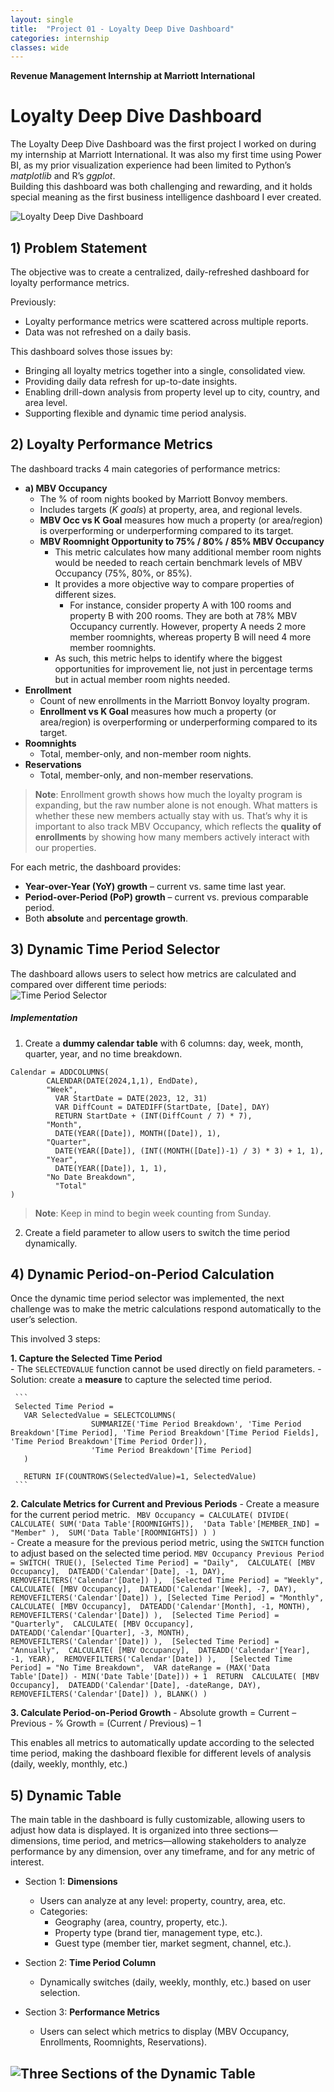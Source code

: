 ```yaml
---
layout: single
title:  "Project 01 - Loyalty Deep Dive Dashboard"
categories: internship
classes: wide
---
```

**Revenue Management Internship at Marriott International**

# **Loyalty Deep Dive Dashboard** 
The Loyalty Deep Dive Dashboard was the first project I worked on during my internship at Marriott International. It was also my first time using Power BI, as my prior visualization experience had been limited to Python’s *matplotlib* and R’s *ggplot*.  
Building this dashboard was both challenging and rewarding, and it holds special meaning as the first business intelligence dashboard I ever created.

![Loyalty Deep Dive Dashboard](/assets/images/loyalty_deep_dive.png) 


## **1) Problem Statement** 
The objective was to create a centralized, daily-refreshed dashboard for loyalty performance metrics.

Previously:  
- Loyalty performance metrics were scattered across multiple reports. 
- Data was not refreshed on a daily basis. 

This dashboard solves those issues by: 
- Bringing all loyalty metrics together into a single, consolidated view.  
- Providing daily data refresh for up-to-date insights.  
- Enabling drill-down analysis from property level up to city, country, and area level.  
- Supporting flexible and dynamic time period analysis.


## **2) Loyalty Performance Metrics**
The dashboard tracks 4 main categories of performance metrics:

- **a) MBV Occupancy**  
  - The % of room nights booked by Marriott Bonvoy members.  
  - Includes targets (*K goals*) at property, area, and regional levels.
  - **MBV Occ vs K Goal** measures how much a property (or area/region) is overperforming or underperforming compared to its target.
  - **MBV Roomnight Opportunity to 75% / 80% / 85% MBV Occupancy**
     - This metric calculates how many additional member room nights would be needed to reach certain benchmark levels of MBV Occupancy (75%, 80%, or 85%).  
     - It provides a more objective way to compare properties of different sizes.  
       - For instance, consider property A with 100 rooms and property B with 200 rooms. They are both at 78% MBV Occupancy currently. However, property A needs 2 more member roomnights, whereas property B will need 4 more member roomnights.
     - As such, this metric helps to identify where the biggest opportunities for improvement lie, not just in percentage terms but in actual member room nights needed. 
- **Enrollment**  
  - Count of new enrollments in the Marriott Bonvoy loyalty program.  
  - **Enrollment vs K Goal** measures how much a property (or area/region) is overperforming or underperforming compared to its target.
- **Roomnights**  
  - Total, member-only, and non-member room nights.  
- **Reservations**  
  - Total, member-only, and non-member reservations.

> **Note**: Enrollment growth shows how much the loyalty program is expanding, but the raw number alone is not enough. What matters is whether these new members actually stay with us. That’s why it is important to also track MBV Occupancy, which reflects the **quality of enrollments** by showing how many members actively interact with our properties.  


For each metric, the dashboard provides:  
- **Year-over-Year (YoY) growth** – current vs. same time last year.  
- **Period-over-Period (PoP) growth** – current vs. previous comparable period.  
- Both **absolute** and **percentage growth**. 


## **3) Dynamic Time Period Selector**
The dashboard allows users to select how metrics are calculated and compared over different time periods:  
![Time Period Selector](/assets/images/timeperiod_selector.png) 

##### Implementation 
  1. Create a **dummy calendar table** with 6 columns: day, week, month, quarter, year, and no time breakdown. 
  
  ```
  Calendar = ADDCOLUMNS(
          CALENDAR(DATE(2024,1,1), EndDate),
          "Week",
            VAR StartDate = DATE(2023, 12, 31)
            VAR DiffCount = DATEDIFF(StartDate, [Date], DAY)
            RETURN StartDate + (INT(DiffCount / 7) * 7),
          "Month",
            DATE(YEAR([Date]), MONTH([Date]), 1),
          "Quarter",
            DATE(YEAR([Date]), (INT((MONTH([Date])-1) / 3) * 3) + 1, 1),
          "Year",
            DATE(YEAR([Date]), 1, 1), 
          "No Date Breakdown",
            "Total"
)
```
> **Note**: Keep in mind to begin week counting from Sunday. 

2. Create a field parameter to allow users to switch the time period dynamically. 


## **4) Dynamic Period-on-Period Calculation**
Once the dynamic time period selector was implemented, the next challenge was to make the metric calculations respond automatically to the user’s selection.  

This involved 3 steps:

  **1. Capture the Selected Time Period**  
     - The `SELECTEDVALUE` function cannot be used directly on field parameters. 
     - Solution: create a **measure** to capture the selected time period.

     ```
     Selected Time Period =
       VAR SelectedValue = SELECTCOLUMNS(
                      SUMMARIZE('Time Period Breakdown', 'Time Period Breakdown'[Time Period], 'Time Period Breakdown'[Time Period Fields], 'Time Period Breakdown'[Time Period Order]),
                      'Time Period Breakdown'[Time Period]
       )
  
       RETURN IF(COUNTROWS(SelectedValue)=1, SelectedValue)
     ```
   
  **2. Calculate Metrics for Current and Previous Periods**
     - Create a measure for the current period metric. 
     ``` 
     MBV Occupancy =
     CALCULATE(
                DIVIDE(
                  CALCULATE(
                    SUM('Data Table'[ROOMNIGHTS]), 
                    'Data Table'[MEMBER_IND] = "Member"
                  ), 
                  SUM('Data Table'[ROOMNIGHTS])
                )
    ) 
    ```  
     - Create a measure for the previous period metric, using the `SWITCH` function to adjust based on the selected time period.
     ```
     MBV Occupancy Previous Period = SWITCH(
         TRUE(),
         [Selected Time Period] = "Daily", 
           CALCULATE(
               [MBV Occupancy], 
               DATEADD('Calendar'[Date], -1, DAY), 
               REMOVEFILTERS('Calendar'[Date])
         ), 
         [Selected Time Period] = "Weekly", 
           CALCULATE(
               [MBV Occupancy], 
               DATEADD('Calendar'[Week], -7, DAY), 
               REMOVEFILTERS('Calendar'[Date])
         ),
         [Selected Time Period] = "Monthly", 
           CALCULATE(
               [MBV Occupancy], 
               DATEADD('Calendar'[Month], -1, MONTH), 
               REMOVEFILTERS('Calendar'[Date])
         ), 
         [Selected Time Period] = "Quarterly", 
           CALCULATE(
               [MBV Occupancy], 
               DATEADD('Calendar'[Quarter], -3, MONTH), 
               REMOVEFILTERS('Calendar'[Date])
         ), 
         [Selected Time Period] = "Annually", 
           CALCULATE(
               [MBV Occupancy], 
               DATEADD('Calendar'[Year], -1, YEAR), 
               REMOVEFILTERS('Calendar'[Date])
         ),  
         [Selected Time Period] = "No Time Breakdown", 
           VAR dateRange = (MAX('Data Table'[Date]) - MIN('Date Table'[Date])) + 1 
           RETURN 
           CALCULATE(
               [MBV Occupancy], 
               DATEADD('Calendar'[Date], -dateRange, DAY), 
               REMOVEFILTERS('Calendar'[Date])
           ),
         BLANK()
       )
      ```
    

  **3. Calculate Period-on-Period Growth** 
     - Absolute growth = Current – Previous
     - % Growth = (Current / Previous) – 1

This enables all metrics to automatically update according to the selected time period, making the dashboard flexible for different levels of analysis (daily, weekly, monthly, etc.) 


## **5) Dynamic Table**
The main table in the dashboard is fully customizable, allowing users to adjust how data is displayed. 
It is organized into three sections— dimensions, time period, and metrics—allowing stakeholders to analyze performance by any dimension, over any timeframe, and for any metric of interest. 

- Section 1: **Dimensions**  
  - Users can analyze at any level: property, country, area, etc.  
  - Categories:  
    - Geography (area, country, property, etc.).  
    - Property type (brand tier, management type, etc.).  
    - Guest type (member tier, market segment, channel, etc.).  

- Section 2: **Time Period Column**  
  - Dynamically switches (daily, weekly, monthly, etc.) based on user selection.  

- Section 3: **Performance Metrics**  
  - Users can select which metrics to display (MBV Occupancy, Enrollments, Roomnights, Reservations).
  
![Three Sections of the Dynamic Table](/assets/images/dynamic_table.png) 
---
